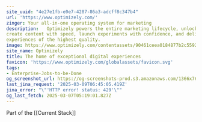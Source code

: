 ```yaml
---
site_uuid: "4e27e1fb-e0e7-4287-86a3-adcff8c347b4"
url: 'https://www.optimizely.com/'
zinger: Your all-in-one operating system for marketing
description:   Optimizely powers the entire marketing lifecycle, unlocking your team to
create content with speed, launch experiments with confidence, and deliver
experiences of the highest quality.
image: https://www.optimizely.com/contentassets/90461ceea0184877b2c559273cd1da58/main-promo.png
site_name: Optimizely
title: The home of exceptional digital experiences
favicon: 'https://www.optimizely.com/globalassets/favicon.svg'
tags:
- Enterprise-Jobs-to-be-Done
og_screenshot_url: https://og-screenshots-prod.s3.amazonaws.com/1366x768/80/false/9b4a34ff8a28d8ccf82f0a43cce6a9299d54928f300233c1cd9fc45a0e20041f.jpeg
last_jina_request: '2025-03-09T06:45:05.419Z'
jina_error: "\"'HTTP error! status: 429'\""
og_last_fetch: 2025-03-07T05:19:01.827Z
---
```

Part of the [[Current Stack]]

